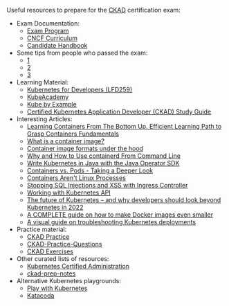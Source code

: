 Useful resources to prepare for the [CKAD](https://training.linuxfoundation.org/certification/certified-kubernetes-application-developer-ckad/) certification exam:
- Exam Documentation:
  - [Exam Program](https://www.cncf.io/certification/ckad/)
  - [CNCF Curriculum](https://github.com/cncf/curriculum)
  - [Candidate Handbook](https://docs.linuxfoundation.org/tc-docs/certification/lf-candidate-handbook)
- Some tips from people who passed the exam:
  - [1](https://medium.com/marcus-tee-anytime/certified-kubernetes-application-developer-ckad-learnings-tips-cc83c12ed555)
  - [2](https://www.freecodecamp.org/news/how-to-become-a-certified-kubernetes-application-developer/)
  - [3](https://dzone.com/articles/how-to-prepare-for-ckad-and-cka-certification)
- Learning Material:
  - [Kubernetes for Developers (LFD259)](https://training.linuxfoundation.org/training/kubernetes-for-developers/)
  - [KubeAcademy](https://kube.academy/)
  - [Kube by Example](https://kubebyexample.com/)
  - [Certified Kubernetes Application Developer (CKAD) Study Guide](https://www.oreilly.com/library/view/certified-kubernetes-application/9781492083726/)
- Interesting Articles:
  - [Learning Containers From The Bottom Up. Efficient Learning Path to Grasp Containers Fundamentals](https://iximiuz.com/en/posts/container-learning-path/)
  - [What is a container image?](https://opensource.com/article/21/8/container-image)
  - [Container image formats under the hood](https://snyk.io/blog/container-image-formats/)
  - [Why and How to Use containerd From Command Line](https://iximiuz.com/en/posts/containerd-command-line-clients/)
  - [Write Kubernetes in Java with the Java Operator SDK](https://developers.redhat.com/articles/2022/02/15/write-kubernetes-java-java-operator-sdk)
  - [Containers vs. Pods - Taking a Deeper Look](https://iximiuz.com/en/posts/containers-vs-pods/)
  - [Containers Aren't Linux Processes](https://iximiuz.com/en/posts/oci-containers/)
  - [Stopping SQL Injections and XSS with Ingress Controller](https://twitter.com/danielepolencic/status/1504078255355138054)
  - [Working with Kubernetes API](https://iximiuz.com/en/series/working-with-kubernetes-api/)
  - [The future of Kubernetes – and why developers should look beyond Kubernetes in 2022](https://www.eficode.com/blog/the-future-of-kubernetes-and-why-developers-should-look-beyond-kubernetes-in-2022)
  - [A COMPLETE guide on how to make Docker images even smaller](https://symflower.com/en/company/blog/2022/complete-guide-on-shrinking-container-images/)
  - [A visual guide on troubleshooting Kubernetes deployments](https://learnk8s.io/troubleshooting-deployments)
- Practice material:
  - [CKAD Practice](https://kube.academy/courses/ckad-practice)
  - [CKAD-Practice-Questions](https://github.com/bbachi/CKAD-Practice-Questions)
  - [CKAD Exercises](https://github.com/dgkanatsios/CKAD-exercises)
- Other curated lists of resources:
  - [Kubernetes Certified Administration](https://github.com/walidshaari/Kubernetes-Certified-Administrator)
  - [ckad-prep-notes](https://github.com/twajr/ckad-prep-notes)
- Alternative Kubernetes playgrounds:
  - [Play with Kubernetes](https://labs.play-with-k8s.com/)
  - [Katacoda](https://www.katacoda.com/courses/kubernetes/playground)
